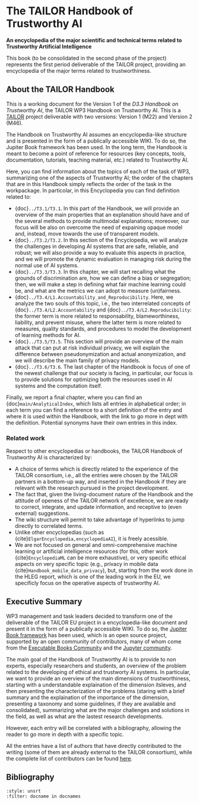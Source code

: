 # The TAILOR Handbook of Trustworthy AI

**An encyclopedia of the major scientific and technical terms related to Trustworthy Artificial Intelligence**

<!--**TAILOR: Foundations of Trustworthy AI – Integrating Reasoning, Learning and Optimization**

Add an introduction to the first page.
Add an Executive summary to the first page. This should be stand-alone, so that we can use it in formal reporting, for websites, social media etc.
-->

This book (to be consolidated in the second phase of the project) represents the first period deliverable of the TAILOR project, providing an encyclopedia of the major terms related to trustworthiness.

## About the TAILOR Handbook

This is a working document for the Version 1 of the *D3.3 Handbook on Trustworthy AI*, the TAILOR WP3 Handbook on Trustworthy AI. This
is a <a href="https://tailor-network.eu" target=_blank>TAILOR</a> project deliverable with two versions: Version 1 (M22) and Version 2 (M46).

The Handbook on Trustworthy AI assumes an encyclopedia-like structure and is presented in the form of a publically accessible WIKI. 
To do so, the Jupiter Book framework has been used.
In the long term, the Handbook is meant to become a point of reference for resources (key concepts, tools, documentation, tutorials, teaching material, etc.) related to Trustworthy AI.

Here, you can find information about the topics of each of the task of WP3, summarizing one of the aspects of Trustworthy AI; the order of the chapters that are in this Handbook simply reflects the order of the task in the workpackage. 
In particolar, in this Encyclopedia you can find definition related to:
- {doc}`../T3.1/T3.1`. In this part of the Handbook, we will provide an overview of the main properties that an explanation should have and of the several methods to provide multimodal explanations; moreover, our focus will be also on overcome the need of expaining opaque model and, instead, move towards the use of transparent models. 
- {doc}`../T3.2/T3.2`. In this section of the Encyclopedia, we will analyze the challenges in developing AI systems that are safe, reliable, and robust; we will also provide a way to evaluate this aspects in practice, and we will promote the dynamic evaluation in managing risk during the normal use of AI systems.
- {doc}`../T3.3/T3.3`. In this chapter, we will start recalling what the grounds of discrimination are, how we can define a bias or segregation; then, we will make a step in defining what fair machine learning could be, and what are the metrics we can adopt to measure (un)fairness.
- {doc}`../T3.4/L1.Accountability_and_Reproducibility`. Here, we analyze the two souls of this topic, i.e., the two interrelated concepts of {doc}`../T3.4/L2.Accountability` and {doc}`../T3.4/L2.Reproducibility`: the former term is more related to responsability, blameworthiness, liability, and prevent misuse, where the latter term is more related to measures, quality standards, and procedures to model the development of learning methods for AI.
- {doc}`../T3.5/T3.5`. This section will provide an overview of the main attack that can put at risk individual privacy, we will explain the difference between pseudonymization and actual anonymization, and we will describe the main family of privacy models.
- {doc}`../T3.6/T3.6`. The last chapter of the Handbook is focus of one of the newest challenge that our society is facing, in particular, our focus is to provide solutions for optimizing both the resources used in AI systems and the computation itself.

Finally, we report a final chapter, where you can find an {doc}`main/AnalyticalIndex`, which lists all entries in alphabetical order; in each term you can find a reference to a short definition of the entry and where it is used within the Handbook, with the link to go more in dept with the definition. Potential synonyms have their own entries in this index.

### Related work

Respect to other encyclopedias or handbooks, the TAILOR Handbook of Trustworthy AI is characterized by:
- A choice of terms which is directly related to the experience of the TAILOR consortium, i.e., all the entries were chosen by the TAILOR partners in a bottom-up way, and inserted in the Handbook if they are relevant with the research pursued in the project development.
- The fact that, given the living-document nature of the Handbook and the attitude of openess of the TAILOR network of excellence, we are ready to correct, integrate, and update information, and receptive to (even external) suggestions.
- The wiki structure will permit to take advantage of hyperlinks to jump directly to correlated terms.
- Unlike other encyclopedias (such as {cite}`ElgarEncyclopedia,encyclopediaAI`), it is freely acessible.
- We are not focused on general and omni-comprehensive machine learning or artificial intelligence resources (for this, other work {cite}`EncyclopediaML` can be more exhaustive), or very specific ethical aspects on very specific topic (e.g., privacy in mobile data {cite}`Handbook_mobile_data_privacy`), but, starting from the work done in the HLEG report, which is one of the leading work in the EU, we specificly focus on the operative aspects of trustworthy AI.


## Executive Summary

WP3 management and task leaders decided to transform one of the deliverable of the TAILOR EU project in a encyclopedia-like document and present it in the form of a publically accessible WIKI. To do so, the <a href="https://jupyterbook.org/en/stable/intro.html" target=_blank>Jupiter Book framework</a> has been used, which is an open source project, supported by an open community of contributors, many of whom come from the <a href="https://executablebooks.org/" target=_blank>Executable Books Community</a> and the <a href="https://jupyter.org/community" target=_blank>Jupyter community</a>.

The main goal of the Handbook of Trustworthy AI is to provide to non experts, especially researchers and students, an overview of the problem related to the developing of ethical and trustworty AI systems. In particular, we want to provide an overview of the main dimensions of trustworthiness, starting with a understandable explaination of the dimension itsleves, and then presenting the characterization of the problems (staring with a brief summary and the explaination of the importance of the dimension, presenting a taxonomy and some guidelines, if they are available and consolidated), summarizing what are the major challenges and solutions in the field, as well as what are the lastest research developments.

However, each entry will be correlated with a bibliography, allowing the reader to go more in depth with a specific topic. 

All the entries have a list of authors that have directly contributed to the writing (some of them are already external to the TAILOR consortium), while the complete list of contributors can be found [here](./authors.md).

<!--The plan will be to integrate it into the TAILOR web page and to make a Wikipedia entry (by v2 of the handbook). A final paper book is also planned by then.-->

## Bibliography

```{bibliography}
:style: unsrt
:filter: docname in docnames
```


